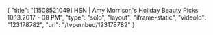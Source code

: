 {
    "title": "[1508521049] HSN | Amy Morrison's Holiday Beauty Picks 10.13.2017 - 08 PM",
    "type": "solo",
    "layout": "iframe-static",
    "videoId": "123178782",
    "url": "\/tvpembed\/123178782"
}